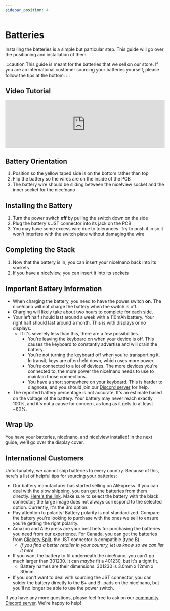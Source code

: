 ```yaml
---
sidebar_position: 4
---
```


# Batteries

Installing the batteries is a simple but particular step. This guide will go over the positioning and installation of them.

:::caution
This guide is meant for the batteries that we sell on our store. If you are an international customer sourcing your batteries yourself, please follow the tips at the bottom.
:::

## Video Tutorial

<iframe style={{maxWidth: "640px", aspectRatio: "16/9"}} width="100%" height="auto" src="https://www.youtube.com/embed/51evC7GNYP8" title="YouTube video player" frameborder="0" allow="accelerometer; autoplay; clipboard-write; encrypted-media; gyroscope; picture-in-picture; web-share" allowfullscreen></iframe>

## Battery Orientation

1. Position so the yellow taped side is on the bottom rather than top
2. Flip the battery so the wires are on the inside of the PCB
3. The battery wire should be sliding between the nice!view socket and the inner socket for the nice!nano

## Installing the Battery

1. Turn the power switch **off** by pulling the switch down on the side
2. Plug the battery's JST connector into its jack on the PCB
3. You may have some excess wire due to tolerances. Try to push it in so it won't interfere with the switch plate without damaging the wire

## Completing the Stack

1. Now that the battery is in, you can insert your nice!nano back into its sockets
2. If you have a nice!view, you can insert it into its sockets

## Important Battery Information

 - When charging the battery, you need to have the power switch **on**. The nice!nano will not charge the battery when the switch is off.
 - Charging will likely take about two hours to complete for each side.
 - Your left half should last around a week with a 110mAh battery. Your right half should last around a month. This is with displays or no displays.
   - If it's severely less than this, there are a few possibilities.
     - You're leaving the keyboard on when your device is off. This causes the keyboard to constantly advertise and will drain the battery.
     - You're not turning the keyboard off when you're transporting it. In transit, keys are often held down, which uses more power.
     - You're connected to a lot of devices. The more devices you're connected to, the more power the nice!nano needs to use to maintain those connections.
     - You have a short somewhere on your keyboard. This is harder to diagnose, and you should join our [Discord server](https://typeractive.xyz/discord) for help.
 - The reported battery percentage is not accurate. It's an estimate based on the voltage of the battery. Your battery may never reach exactly 100%, and it's not a cause for concern, as long as it gets to at least ~80%.

## Wrap Up

You have your batteries, nice!nano, and nice!view installed! In the next guide, we'll go over the display cover.

## International Customers

Unfortunately, we cannot ship batteries to every country. Because of this, here's a list of helpful tips for sourcing your batteries:

 - Our battery manufacturer has started selling on AliExpress. If you can deal with the slow shipping, you can get the batteries from them directly. [Here's the link](https://www.aliexpress.us/item/3256805162053912.html). Make sure to select the battery with the black connector; the large image does not always correspond to the selected option. Currently, it's the 3rd option.
 - Pay attention to polarity! Battery polarity is not standardized. Compare the battery you're looking to purchase with the ones we sell to ensure you're getting the right polarity.
 - Amazon and AliExpress are your best bets for purchasing the batteries you need from our experience. For Canada, you can get the batteries from [Clickety Split](https://clicketysplit.ca/products/lipo-battery-301230-3-7v-110mah-with-jst-ph-2), the JST connector is compatible (type B). 
   - *If you find a better retailer in your country, let us know so we can list it here*
 - If you want the battery to fit underneath the nice!nano, you can't go much larger than 301230. It can *maybe* fit a 401230, but it's a tight fit.
   - Battery names are their dimensions. 301230 is 3.0mm x 12mm x 30mm.
 - If you don't want to deal with sourcing the JST connector, you can solder the battery directly to the B+ and B- pads on the nice!nano, but you'll no longer be able to use the power switch.

If you have any more questions, please feel free to ask on our [community Discord server](https://typeractive.xyz/discord). We're happy to help!
